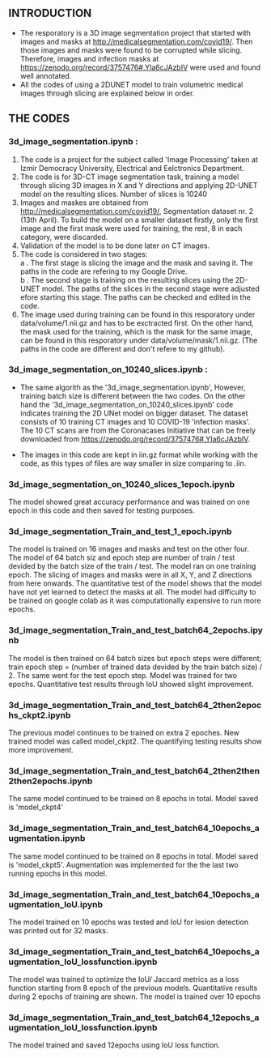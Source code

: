 ## INTRODUCTION
* The resporatory is a 3D image segmentation project that started with images and masks at http://medicalsegmentation.com/covid19/. Then those images and masks were found to be corrupted while slicing. Therefore, images and infection masks at https://zenodo.org/record/3757476#.YIa6cJAzbIV were used and found well annotated.
* All the codes of using a 2DUNET model to train volumetric medical images through slicing are explained below in order.
## THE CODES
### 3d_image_segmentation.ipynb :
1. The code is a project for the subject called 'Image Processing' taken at Izmir Democracy University, Electrical and Eelctronics Department.
2. The code is for 3D-CT image segmentation task, training a model through slicing 3D images in X and Y directions and applying 2D-UNET model on the resulting slices. Number of slices is 10240
3. Images and maskes are obtained from http://medicalsegmentation.com/covid19/, Segmentation dataset nr. 2 (13th April). To build the model on a smaller dataset firstly, only the first image and the first mask were used for training, the rest, 8 in each category, were discarded.
4. Validation of the model is to be done later on CT images.
5. The code is considered in two stages:                                                                                                                            
   a . The first stage is slicing the image and the mask and saving it. The paths in the code are refering to my Google Drive.                                     
   b . The second stage is training on the resulting slices using the 2D-UNET model. The paths of the slices in the second stage were adjusted efore starting this stage. The paths can be checked and edited in the code.                                                  
6. The image used during training can be found in this resporatory under data/volume/1.nii.gz and has to be exctracted first. On the other hand, the mask used for the training, which is the mask for the same image, can be found in this resporatory under data/volume/mask/1.nii.gz. (The paths in the code are different and don't refere to my github).


### 3d_image_segmentation_on_10240_slices.ipynb :
* The same algorith as the '3d_image_segmentation.ipynb', However, training batch size is different between the two codes.
On the other hand the '3d_image_segmentation_on_10240_slices.ipynb' code indicates training the 2D UNet model on bigger dataset. The dataset consists of 10 training CT images and 10 COVID-19 'infection masks'. The 10 CT scans are from the Coronacases Initiative that can be freely downloaded from https://zenodo.org/record/3757476#.YIa6cJAzbIV.

* The images in this code are kept in iin.gz format while working with the code, as this types of files are way smaller in size comparing to .iin.

### 3d_image_segmentation_on_10240_slices_1epoch.ipynb
The model showed great accuracy performance and was trained on one epoch in this code and then saved for testing purposes.

### 3d_image_segmentation_Train_and_test_1_epoch.ipynb
The model is trained on 16 images and masks and test on the other four. The model of 64 batch siz and epoch step are number of train / test devided by the batch size of the train / test. The model ran on one training epoch. The slicing of images and masks were in all X, Y, and Z directions from here onwards. The quantitative test of the model shows that the model have not yet learned to detect the masks at all. The model had difficulty to be trained on google colab as it was computationally expensive to run more epochs.

### 3d_image_segmentation_Train_and_test_batch64_2epochs.ipynb
The model is then trained on 64 batch sizes but epoch steps were different; train epoch step = (number of trained data devided by the train batch size) / 2. The same went for the test epoch step. Model was trained for two epochs. Quantitative test results through IoU showed slight improvement.

### 3d_image_segmentation_Train_and_test_batch64_2then2epochs_ckpt2.ipynb
The previous model continues to be trained on extra 2 epoches. New trained model was called model_ckpt2. The quantifying testing results show more improvement.

### 3d_image_segmentation_Train_and_test_batch64_2then2then2then2epochs.ipynb
The same model continued to be trained on 8 epochs in total. Model saved is 'model_ckpt4'

### 3d_image_segmentation_Train_and_test_batch64_10epochs_augmentation.ipynb
The same model continued to be trained on 8 epochs in total. Model saved is 'model_ckpt5'. Augmentation was implemented for the the last two running epochs in this model.

### 3d_image_segmentation_Train_and_test_batch64_10epochs_augmentation_IoU.ipynb
The model trained on 10 epochs was tested and IoU for lesion detection was printed out for 32 masks.

### 3d_image_segmentation_Train_and_test_batch64_10epochs_augmentation_IoU_lossfunction.ipynb
The model was trained to optimize the IoU/ Jaccard metrics as a loss function starting from 8 epoch of the previous models. Quantitative results during 2 epochs of training are shown. The model is trained over 10 epochs

### 3d_image_segmentation_Train_and_test_batch64_12epochs_augmentation_IoU_lossfunction.ipynb
The model trained and saved 12epochs using IoU loss function.
